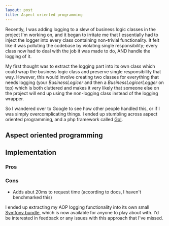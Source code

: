 ```yaml
---
layout: post
title: Aspect oriented programming
---
```


Recently, I was adding logging to a slew of business logic classes in the project
I'm working on, and it began to irritate me that I essentially had to inject the
logger into every class containing non-trivial functionality. It felt like it was
polluting the codebase by violating single responsibility; every class now had to
deal with the job it was made to do, AND handle the logging of it.

My first thought was to extract the logging part into its own class which could
wrap the business logic class and preserve single responsibility that way. However,
this would involve creating two classes for everything that needs logging (your
*BusinessLogicer* and then a *BusinessLogicerLogger* on top) which is both cluttered
and makes it very likely that someone else on the project will end up using the
non-logging class instead of the logging wrapper.

So I wandered over to Google to see how other people handled this, or if I was
simply overcomplicating things. I ended up stumbling across aspect oriented
programming, and a php framework called [Go!](http://go.aopphp.com/blog/2013/02/11/aspect-oriented-framework-for-php/).

## Aspect oriented programming

<!-- Brief overview of cross cutting concerns -->
<!-- Link to Go! AOP page with logging example -->

## Implementation

<!-- Code snippets of how it's used in project -->
<!-- Overview of different classes needed to set up -->
<!-- Why annotations; easy to add, right balance of configurable but generic  -->

### Pros

<!-- Classes are much closer to single responsibility -->
<!-- Trivially easy to add logging to any public/protected method in codebase without refactoring -->

### Cons

<!-- Adds cached generated code which is actually run -->
<!-- General annotations dislike - maybe extensible by YAML? -->
<!-- Requires additional test to check AOP logging is taking place -->
* Adds abut 20ms to request time (according to docs, I haven't benchmarked this)

I ended up extracting my AOP logging functionality into its own small
[Symfony bundle](https://github.com/jall/AopMonologBundle), which is
now available for anyone to play about with. I'd be interested in feedback
or any issues with this approach that I've missed.
